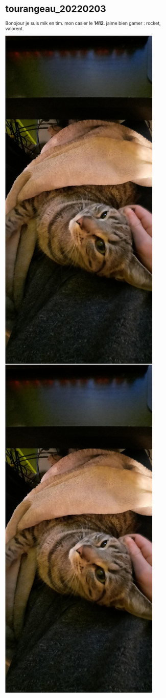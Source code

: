 # tourangeau_20220203

Bonojour je suis mik en tim. mon casier le **1412**. jaime bien gamer : rocket, valorent. 

![photo](medias/MicrosoftTeams-image.png)
![photo2](medias/MicrosoftTeams-image.png)
